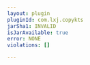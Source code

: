 ```yaml
---
layout: plugin
pluginId: com.lxj.copykts
jarSha1: INVALID
isJarAvailable: true
error: NONE
violations: []

---
```

